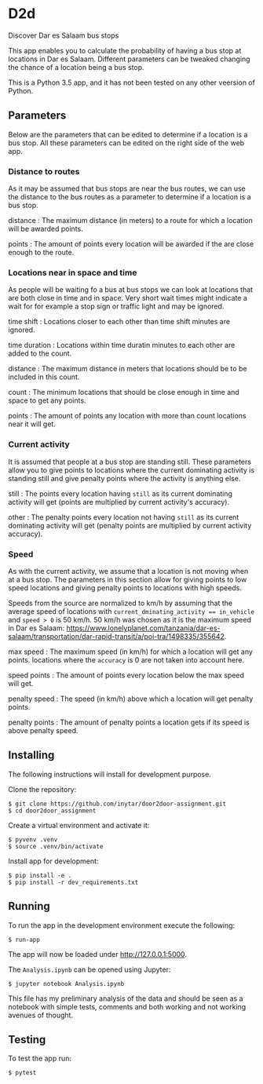 # D2d

Discover Dar es Salaam bus stops

This app enables you to calculate the probability of having a bus stop at locations in Dar es Salaam. Different parameters can be tweaked changing the chance of a location being a bus stop.

This is a Python 3.5 app, and it has not been tested on any other veersion of Python.

## Parameters

Below are the parameters that can be edited to determine if a location is a  bus stop. All these parameters can be edited on the right side of the web app.

### Distance to routes

As it may be assumed that bus stops are near the bus routes, we can use the distance to the bus routes as a parameter to determine if a location is a bus stop.

distance
:   The maximum distance (in meters) to a route for which a location will be awarded points.

points
:   The amount of points every location will be awarded if the are close enough to the route.

### Locations near in space and time

As people will be waiting fo a bus at bus stops we can look at locations that are both close in time and in space. Very short wait times might indicate a wait for for example a stop sign or traffic light and may be ignored.

time shift
:   Locations closer to each other than time shift minutes are ignored.

time duration
:   Locations within time duratin minutes to each other are added to the count.

distance
:   The maximum distance in meters that locations should be to be included in this count.

count
:   The minimum locations that should be close enough in time and space to get any points.

points
:   The amount of points any location with more than count locations near it will get.

### Current activity

It is assumed that people at a bus stop are standing still. These parameters allow you to give points to locations where the current dominating activity is standing still and give penalty points where the activity is anything else.

still
:   The points every location having `still` as its current dominating activity will get (points are multiplied by current activity's accuracy).

other
:   The penalty points every location not having `still` as its current dominating activity will get (penalty points are multiplied by current activity accuracy).

### Speed

As with the current activity, we assume that a location is not moving when at a bus stop. The parameters in this section allow for giving points to low speed locations and giving penalty points to locations with high speeds.

Speeds from the source are normalized to km/h by assuming that the average speed of locations with `current_dminating_activity == in_vehicle` and `speed > 0` is 50 km/h. 50 km/h was chosen as it is the maximum speed in Dar es Salaam: <https://www.lonelyplanet.com/tanzania/dar-es-salaam/transportation/dar-rapid-transit/a/poi-tra/1498335/355642>.

max speed
:   The maximum speed (in km/h) for which a location will get any points. locations where the `accuracy` is 0 are not taken into account here.

speed points
:   The amount of points every location below the max speed will get.

penalty speed
:   The speed (in km/h) above which a location will get penalty points.

penalty points
:   The amount of penalty points a location gets if its speed is above penalty speed.

## Installing

The following instructions will install for development purpose.

Clone the repository:

    $ git clone https://github.com/inytar/door2door-assignment.git
    $ cd door2door_assignment

Create a virtual environment and activate it:

    $ pyvenv .venv
    $ source .venv/bin/activate

Install app for development:

    $ pip install -e .
    $ pip install -r dev_requirements.txt

## Running

To run the app in the development environment execute the following:

    $ run-app

The app will now be loaded under <http://127.0.0.1:5000>.

The `Analysis.ipynb` can be opened using Jupyter:

    $ jupyter notebook Analysis.ipynb

This file has my preliminary analysis of the data and should be seen as a notebook with simple tests, comments and both working and not working avenues of thought.

## Testing

To test the app run:

    $ pytest
